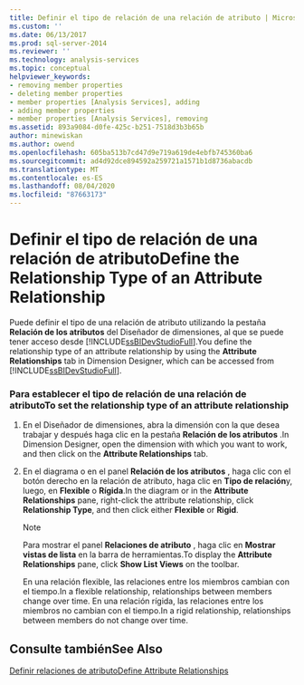 ```yaml
---
title: Definir el tipo de relación de una relación de atributo | Microsoft Docs
ms.custom: ''
ms.date: 06/13/2017
ms.prod: sql-server-2014
ms.reviewer: ''
ms.technology: analysis-services
ms.topic: conceptual
helpviewer_keywords:
- removing member properties
- deleting member properties
- member properties [Analysis Services], adding
- adding member properties
- member properties [Analysis Services], removing
ms.assetid: 893a9084-d0fe-425c-b251-7518d3b3b65b
author: minewiskan
ms.author: owend
ms.openlocfilehash: 605ba513b7cd47d9e719a619de4ebfb745360ba6
ms.sourcegitcommit: ad4d92dce894592a259721a1571b1d8736abacdb
ms.translationtype: MT
ms.contentlocale: es-ES
ms.lasthandoff: 08/04/2020
ms.locfileid: "87663173"
---
```

# <a name="define-the-relationship-type-of-an-attribute-relationship"></a><span data-ttu-id="f0c15-102">Definir el tipo de relación de una relación de atributo</span><span class="sxs-lookup"><span data-stu-id="f0c15-102">Define the Relationship Type of an Attribute Relationship</span></span>
  <span data-ttu-id="f0c15-103">Puede definir el tipo de una relación de atributo utilizando la pestaña **Relación de los atributos** del Diseñador de dimensiones, al que se puede tener acceso desde [!INCLUDE[ssBIDevStudioFull](../../includes/ssbidevstudiofull-md.md)].</span><span class="sxs-lookup"><span data-stu-id="f0c15-103">You define the relationship type of an attribute relationship by using the **Attribute Relationships** tab in Dimension Designer, which can be accessed from [!INCLUDE[ssBIDevStudioFull](../../includes/ssbidevstudiofull-md.md)].</span></span>  
  
### <a name="to-set-the-relationship-type-of-an-attribute-relationship"></a><span data-ttu-id="f0c15-104">Para establecer el tipo de relación de una relación de atributo</span><span class="sxs-lookup"><span data-stu-id="f0c15-104">To set the relationship type of an attribute relationship</span></span>  
  
1.  <span data-ttu-id="f0c15-105">En el Diseñador de dimensiones, abra la dimensión con la que desea trabajar y después haga clic en la pestaña **Relación de los atributos** .</span><span class="sxs-lookup"><span data-stu-id="f0c15-105">In Dimension Designer, open the dimension with which you want to work, and then click on the **Attribute Relationships** tab.</span></span>  
  
2.  <span data-ttu-id="f0c15-106">En el diagrama o en el panel **Relación de los atributos** , haga clic con el botón derecho en la relación de atributo, haga clic en **Tipo de relación**y, luego, en **Flexible** o **Rígida**.</span><span class="sxs-lookup"><span data-stu-id="f0c15-106">In the diagram or in the **Attribute Relationships** pane, right-click the attribute relationship, click **Relationship Type**, and then click either **Flexible** or **Rigid**.</span></span>  
  
    > [!NOTE]  
    >  <span data-ttu-id="f0c15-107">Para mostrar el panel **Relaciones de atributo** , haga clic en **Mostrar vistas de lista** en la barra de herramientas.</span><span class="sxs-lookup"><span data-stu-id="f0c15-107">To display the **Attribute Relationships** pane, click **Show List Views** on the toolbar.</span></span>  
  
     <span data-ttu-id="f0c15-108">En una relación flexible, las relaciones entre los miembros cambian con el tiempo.</span><span class="sxs-lookup"><span data-stu-id="f0c15-108">In a flexible relationship, relationships between members change over time.</span></span> <span data-ttu-id="f0c15-109">En una relación rígida, las relaciones entre los miembros no cambian con el tiempo.</span><span class="sxs-lookup"><span data-stu-id="f0c15-109">In a rigid relationship, relationships between members do not change over time.</span></span>  
  
## <a name="see-also"></a><span data-ttu-id="f0c15-110">Consulte también</span><span class="sxs-lookup"><span data-stu-id="f0c15-110">See Also</span></span>  
 [<span data-ttu-id="f0c15-111">Definir relaciones de atributo</span><span class="sxs-lookup"><span data-stu-id="f0c15-111">Define Attribute Relationships</span></span>](attribute-relationships-define.md)  
  
  
